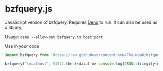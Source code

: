 # bzfquery.js

JavaScript version of bzfquery. Requires [Deno](https://deno.land) to run. It can also be used as a library.

Usage: `deno --allow-net bzfquery.ts host:port`

Use in your code
```typescript
import bzfquery from "https://raw.githubusercontent.com/The-Noah/bzfquery.js/master/bzfquery.ts";

bzfquery("localhost", 5154).then((data) => console.log(JSON.stringify(data, null, 2)));
```

